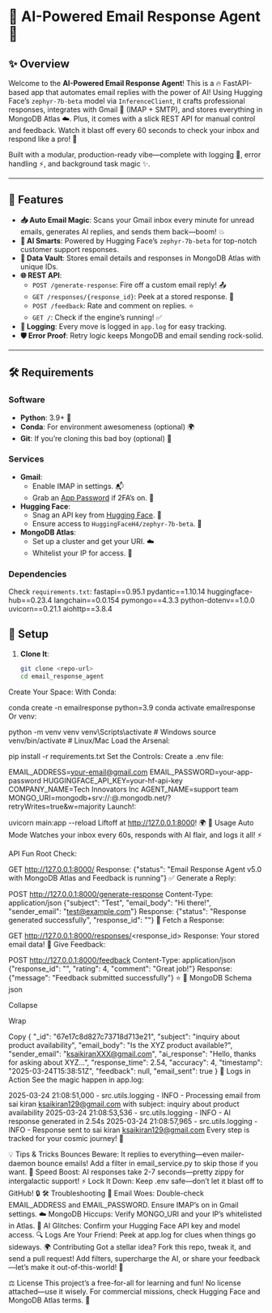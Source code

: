 
# 🚀 AI-Powered Email Response Agent 🌟

## ✨ Overview
Welcome to the **AI-Powered Email Response Agent**! This is a 🔥 FastAPI-based app that automates email replies with the power of AI! Using Hugging Face’s `zephyr-7b-beta` model via `InferenceClient`, it crafts professional responses, integrates with Gmail 📧 (IMAP + SMTP), and stores everything in MongoDB Atlas ☁️. Plus, it comes with a slick REST API for manual control and feedback. Watch it blast off every 60 seconds to check your inbox and respond like a pro! 🚀

Built with a modular, production-ready vibe—complete with logging 📜, error handling ⚡, and background task magic ✨.

---

## 🌟 Features
- **📥 Auto Email Magic**: Scans your Gmail inbox every minute for unread emails, generates AI replies, and sends them back—boom! 💥
- **🧠 AI Smarts**: Powered by Hugging Face’s `zephyr-7b-beta` for top-notch customer support responses.
- **💾 Data Vault**: Stores email details and responses in MongoDB Atlas with unique IDs.
- **🌐 REST API**:
  - `POST /generate-response`: Fire off a custom email reply! 📤
  - `GET /responses/{response_id}`: Peek at a stored response. 👀
  - `POST /feedback`: Rate and comment on replies. ⭐
  - `GET /`: Check if the engine’s running! ✅
- **📝 Logging**: Every move is logged in `app.log` for easy tracking.
- **🛡️ Error Proof**: Retry logic keeps MongoDB and email sending rock-solid.

---

## 🛠️ Requirements
### Software
- **Python**: 3.9+ 🐍
- **Conda**: For environment awesomeness (optional) 🌍
- **Git**: If you’re cloning this bad boy (optional) 🌿

### Services
- **Gmail**: 
  - Enable IMAP in settings. 📬
  - Grab an [App Password](https://support.google.com/accounts/answer/185833) if 2FA’s on. 🔑
- **Hugging Face**: 
  - Snag an API key from [Hugging Face](https://huggingface.co/settings/tokens). 🤗
  - Ensure access to `HuggingFaceH4/zephyr-7b-beta`. 🚀
- **MongoDB Atlas**: 
  - Set up a cluster and get your URI. ☁️
  - Whitelist your IP for access. 🔐

### Dependencies
Check `requirements.txt`:
fastapi==0.95.1
pydantic==1.10.14
huggingface-hub==0.23.4
langchain==0.0.154
pymongo==4.3.3
python-dotenv==1.0.0
uvicorn==0.21.1
aiohttp==3.8.4


## 🚀 Setup
1. **Clone It**:
   ```bash
   git clone <repo-url>
   cd email_response_agent
Create Your Space: With Conda:

conda create -n emailresponse python=3.9
conda activate emailresponse
Or venv:

python -m venv venv
venv\Scripts\activate  # Windows
source venv/bin/activate  # Linux/Mac
Load the Arsenal:

pip install -r requirements.txt
Set the Controls: Create a .env file:

EMAIL_ADDRESS=your-email@gmail.com
EMAIL_PASSWORD=your-app-password
HUGGINGFACE_API_KEY=your-hf-api-key
COMPANY_NAME=Tech Innovators Inc
AGENT_NAME=support team
MONGO_URI=mongodb+srv://<user>:<pass>@<cluster>.mongodb.net/?retryWrites=true&w=majority
Launch!:

uvicorn main:app --reload
Liftoff at http://127.0.0.1:8000! 🌍
🎉 Usage
Auto Mode
Watches your inbox every 60s, responds with AI flair, and logs it all! ⚡

API Fun
Root Check:

GET http://127.0.0.1:8000/
Response: {"status": "Email Response Agent v5.0 with MongoDB Atlas and Feedback is running"} ✅
Generate a Reply:

POST http://127.0.0.1:8000/generate-response
Content-Type: application/json
{"subject": "Test", "email_body": "Hi there!", "sender_email": "test@example.com"}
Response: {"status": "Response generated successfully", "response_id": "<id>"} 🚀
Fetch a Response:

GET http://127.0.0.1:8000/responses/<response_id>
Response: Your stored email data! 📜
Give Feedback:

POST http://127.0.0.1:8000/feedback
Content-Type: application/json
{"response_id": "<id>", "rating": 4, "comment": "Great job!"}
Response: {"message": "Feedback submitted successfully"} ⭐
🌌 MongoDB Schema
json

Collapse

Wrap

Copy
{
    "_id": "67e17c8d827c73718d713e21",
    "subject": "inquiry about product availability",
    "email_body": "Is the XYZ product available?",
    "sender_email": "ksaikiranXXX@gmail.com",
    "ai_response": "Hello, thanks for asking about XYZ...",
    "response_time": 2.54,
    "accuracy": 4,
    "timestamp": "2025-03-24T15:38:51Z",
    "feedback": null,
    "email_sent": true
}
📜 Logs in Action
See the magic happen in app.log:

2025-03-24 21:08:51,000 - src.utils.logging - INFO - Processing email from sai kiran <ksaikiran129@gmail.com> with subject: inquiry about product availability
2025-03-24 21:08:53,536 - src.utils.logging - INFO - AI response generated in 2.54s
2025-03-24 21:08:57,965 - src.utils.logging - INFO - Response sent to sai kiran <ksaikiran129@gmail.com>
Every step is tracked for your cosmic journey! 🌠

💡 Tips & Tricks
Bounces Beware: It replies to everything—even mailer-daemon bounce emails! Add a filter in email_service.py to skip those if you want. 🚫
Speed Boost: AI responses take 2-7 seconds—pretty zippy for intergalactic support! ⚡
Lock It Down: Keep .env safe—don’t let it blast off to GitHub! 🔒
🛠️ Troubleshooting
📧 Email Woes: Double-check EMAIL_ADDRESS and EMAIL_PASSWORD. Ensure IMAP’s on in Gmail settings.
☁️ MongoDB Hiccups: Verify MONGO_URI and your IP’s whitelisted in Atlas.
🤗 AI Glitches: Confirm your Hugging Face API key and model access.
🔍 Logs Are Your Friend: Peek at app.log for clues when things go sideways.
🌍 Contributing
Got a stellar idea? Fork this repo, tweak it, and send a pull request! Add filters, supercharge the AI, or share your feedback—let’s make it out-of-this-world! 🌌

⚖️ License
This project’s a free-for-all for learning and fun! No license attached—use it wisely. For commercial missions, check Hugging Face and MongoDB Atlas terms. 🚀
